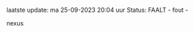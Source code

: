 laatste update: 
ma 25-09-2023 20:04   uur 
Status: FAALT - fout - 
<div class="service R">nexus</div>